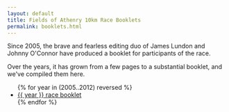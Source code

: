 ```yaml
---
layout: default
title: Fields of Athenry 10km Race Booklets
permalink: booklets.html
---
```

Since 2005, the brave and fearless editing duo of James Lundon and Johnny O'Connor have produced a booklet for participants of the race.

Over the years, it has grown from a few pages to a substantial booklet, and we've compiled them here.


<ul>
  {% for year in (2005..2012) reversed %}
    <li><a href="/media/booklets/{{ year }}-booklet.pdf">{{ year }} race booklet</a></li>
  {% endfor %}
</ul>
